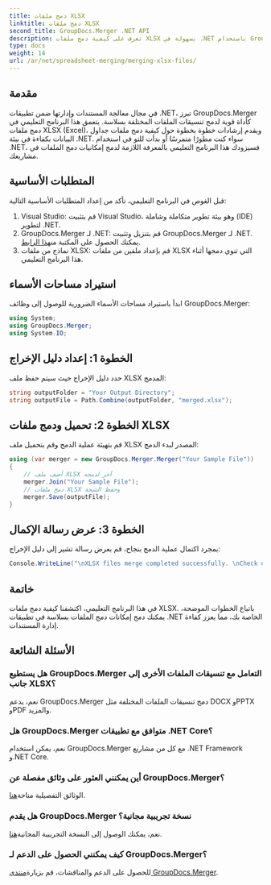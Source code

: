 ```yaml
---
title: دمج ملفات XLSX
linktitle: دمج ملفات XLSX
second_title: GroupDocs.Merger .NET API
description: تعرف على كيفية دمج ملفات XLSX بسهولة في .NET باستخدام GroupDocs.Merger. اتبع هذا البرنامج التعليمي خطوة بخطوة لإدارة المستندات بسلاسة.
type: docs
weight: 14
url: /ar/net/spreadsheet-merging/merging-xlsx-files/
---
```

## مقدمة
في مجال معالجة المستندات وإدارتها ضمن تطبيقات .NET، تبرز GroupDocs.Merger كأداة قوية لدمج تنسيقات الملفات المختلفة بسلاسة. يتعمق هذا البرنامج التعليمي في دمج ملفات XLSX (Excel)، ويقدم إرشادات خطوة بخطوة حول كيفية دمج ملفات جداول البيانات بكفاءة في بيئة .NET. سواء كنت مطورًا متمرسًا أو بدأت للتو في استخدام .NET، فسيزودك هذا البرنامج التعليمي بالمعرفة اللازمة لدمج إمكانيات دمج الملفات في مشاريعك.
## المتطلبات الأساسية
قبل الغوص في البرنامج التعليمي، تأكد من إعداد المتطلبات الأساسية التالية:
1. Visual Studio: قم بتثبيت Visual Studio، وهو بيئة تطوير متكاملة وشاملة (IDE) لتطوير .NET.
2. GroupDocs.Merger لـ .NET: قم بتنزيل وتثبيت GroupDocs.Merger لـ .NET. يمكنك الحصول على المكتبة من[هذا الرابط](https://releases.groupdocs.com/merger/net/).
3. نماذج من ملفات XLSX: قم بإعداد ملفين من ملفات XLSX التي تنوي دمجها أثناء هذا البرنامج التعليمي.

## استيراد مساحات الأسماء
ابدأ باستيراد مساحات الأسماء الضرورية للوصول إلى وظائف GroupDocs.Merger:
```csharp
using System; 
using GroupDocs.Merger;
using System.IO;
```
## الخطوة 1: إعداد دليل الإخراج
حدد دليل الإخراج حيث سيتم حفظ ملف XLSX المدمج:
```csharp
string outputFolder = "Your Output Directory";
string outputFile = Path.Combine(outputFolder, "merged.xlsx");
```
## الخطوة 2: تحميل ودمج ملفات XLSX
قم بتهيئة عملية الدمج وقم بتحميل ملف XLSX المصدر لبدء الدمج:
```csharp
using (var merger = new GroupDocs.Merger.Merger("Your Sample File"))
{
    // أضف ملف XLSX آخر لدمجه
    merger.Join("Your Sample File");
    // دمج ملفات XLSX وحفظ النتيجة
    merger.Save(outputFile);
}
```
## الخطوة 3: عرض رسالة الإكمال
بمجرد اكتمال عملية الدمج بنجاح، قم بعرض رسالة تشير إلى دليل الإخراج:
```csharp
Console.WriteLine("\nXLSX files merge completed successfully. \nCheck output in {0}", outputFolder);
```

## خاتمة
في هذا البرنامج التعليمي، اكتشفنا كيفية دمج ملفات XLSX. باتباع الخطوات الموضحة، يمكنك دمج إمكانات دمج الملفات بسلاسة في تطبيقات .NET الخاصة بك، مما يعزز كفاءة إدارة المستندات.

## الأسئلة الشائعة
### هل يستطيع GroupDocs.Merger التعامل مع تنسيقات الملفات الأخرى إلى جانب XLSX؟
نعم، يدعم GroupDocs.Merger دمج تنسيقات الملفات المختلفة مثل DOCX وPPTX وPDF والمزيد.
### هل GroupDocs.Merger متوافق مع تطبيقات .NET Core؟
نعم، يمكن استخدام GroupDocs.Merger مع كل من مشاريع .NET Framework و.NET Core.
### أين يمكنني العثور على وثائق مفصلة عن GroupDocs.Merger؟
 الوثائق التفصيلية متاحة[هنا](https://reference.groupdocs.com/merger/net/).
### هل يقدم GroupDocs.Merger نسخة تجريبية مجانية؟
 نعم، يمكنك الوصول إلى النسخة التجريبية المجانية[هنا](https://releases.groupdocs.com/).
### كيف يمكنني الحصول على الدعم لـ GroupDocs.Merger؟
 للحصول على الدعم والمناقشات، قم بزيارة[منتدى GroupDocs.Merger](https://forum.groupdocs.com/c/merger/32).
